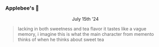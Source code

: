 ### Applebee's 🍃

<p style="text-align: center;">July 15th '24</p>

> lacking in both sweetness and tea flavor it tastes like a vague memory, i imagine this is what the main character from memento thinks of when he thinks about sweet tea

